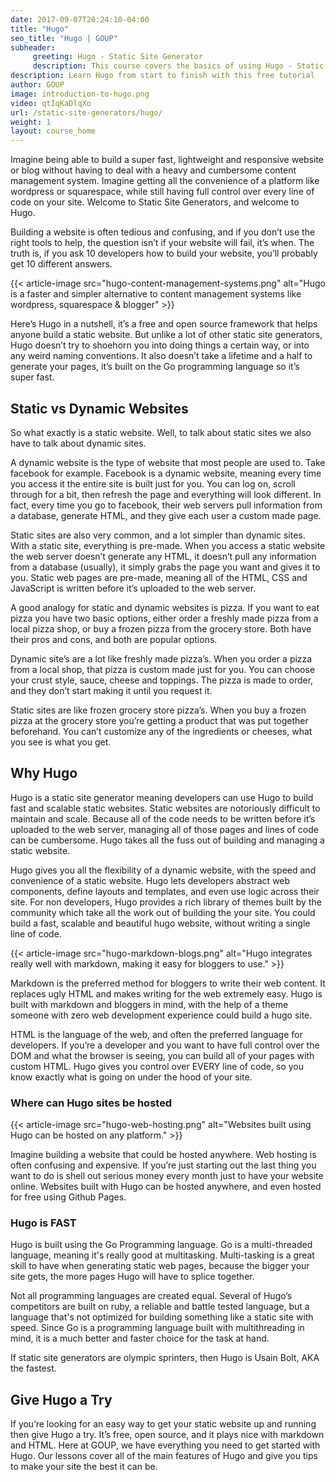 ```yaml
---
date: 2017-09-07T20:24:10-04:00
title: "Hugo"
seo_title: "Hugo | GOUP"
subheader:
     greeting: Hugo - Static Site Generator
     description: This course covers the basics of using Hugo - Static Site Generator. Work your way through the articles and we'll teach you everything you need to know to create a professional and scalable website or blog!
description: Learn Hugo from start to finish with this free tutorial
author: GOUP
image: introduction-to-hugo.png
video: qtIqKaDlqXo
url: /static-site-generators/hugo/
weight: 1
layout: course_home
---
```


Imagine being able to build a super fast, lightweight and responsive website or blog without having to deal with a heavy and cumbersome content management system. Imagine getting all the convenience of a platform like wordpress or squarespace, while still having full control over every line of code on your site. Welcome to Static Site Generators, and welcome to Hugo.

Building a website is often tedious and confusing, and if you don’t use the right tools to help, the question isn’t if your website will fail, it’s when. The truth is, if you ask 10 developers how to build your website, you’ll probably get 10 different answers.

{{< article-image src="hugo-content-management-systems.png" alt="Hugo is a faster and simpler alternative to content management systems like wordpress, squarespace & blogger" >}}

Here’s Hugo in a nutshell, it’s a free and open source framework that helps anyone build a static website. But unlike a lot of other static site generators, Hugo doesn’t try to shoehorn you into doing things a certain way, or into any weird naming conventions. It also doesn’t take a lifetime and a half to generate your pages, it’s built on the Go programming language so it’s super fast.

## Static vs Dynamic Websites

So what exactly is a static website. Well, to talk about static sites we also have to talk about dynamic sites.

A dynamic website is the type of website that most people are used to. Take facebook for example. Facebook is a dynamic website, meaning every time you access it the entire site is built just for you. You can log on, scroll through for a bit, then refresh the page and everything will look different. In fact, every time you go to facebook, their web servers pull information from a database, generate HTML, and they give each user a custom made page.

Static sites are also very common, and a lot simpler than dynamic sites. With a static site, everything is pre-made. When you access a static website the web server doesn’t generate any HTML, it doesn’t pull any information from a database (usually), it simply grabs the page you want and gives it to you. Static web pages are pre-made, meaning all of the HTML, CSS and JavaScript is written before it’s uploaded to the web server.

A good analogy for static and dynamic websites is pizza. If you want to eat pizza you have two basic options, either order a freshly made pizza from a local pizza shop, or buy a frozen pizza from the grocery store. Both have their pros and cons, and both are popular options.

Dynamic site’s are a lot like freshly made pizza’s. When you order a pizza from a local shop, that pizza is custom made just for you. You can choose your crust style, sauce, cheese and toppings. The pizza is made to order, and they don’t start making it until you request it.

Static sites are like frozen grocery store pizza’s. When you buy a frozen pizza at the grocery store you’re getting a product that was put together beforehand. You can’t customize any of the ingredients or cheeses, what you see is what you get.

## Why Hugo

Hugo is a static site generator meaning developers can use Hugo to build fast and scalable static websites. Static websites are notoriously difficult to maintain and scale. Because all of the code needs to be written before it’s uploaded to the web server, managing all of those pages and lines of code can be cumbersome. Hugo takes all the fuss out of building and managing a static website.

Hugo gives you all the flexibility of a dynamic website, with the speed and convenience of a static website. Hugo lets developers abstract web components, define layouts and templates, and even use logic across their site. For non developers, Hugo provides a rich library of themes built by the community which take all the work out of building the your site. You could build a fast, scalable and beautiful hugo website, without writing a single line of code.

{{< article-image src="hugo-markdown-blogs.png" alt="Hugo integrates really well with markdown, making it easy for bloggers to use." >}}

Markdown is the preferred method for bloggers to write their web content. It replaces ugly HTML and makes writing for the web extremely easy. Hugo is built with markdown and bloggers in mind, with the help of a theme someone with zero web development experience could build a hugo site.

HTML is the language of the web, and often the preferred language for developers. If you’re a developer and you want to have full control over the DOM and what the browser is seeing, you can build all of your pages with custom HTML. Hugo gives you control over EVERY line of code, so you know exactly what is going on under the hood of your site.

### Where can Hugo sites be hosted

{{< article-image src="hugo-web-hosting.png" alt="Websites built using Hugo can be hosted on any platform." >}}

Imagine building a website that could be hosted anywhere. Web hosting is often confusing and expensive. If you’re just starting out the last thing you want to do is shell out serious money every month just to have your website online. Websites built with Hugo can be hosted anywhere, and even hosted for free using Github Pages.

### Hugo is FAST

Hugo is built using the Go Programming language. Go is a multi-threaded language, meaning it's really good at multitasking. Multi-tasking is a great skill to have when generating static web pages, because the bigger your site gets, the more pages Hugo will have to splice together.

Not all programming languages are created equal. Several of Hugo’s competitors are built on ruby, a reliable and battle tested language, but a language that's not optimized for building something like a static site with speed. Since Go is a programming language built with multithreading in mind, it is a much better and faster choice for the task at hand.

If static site generators are olympic sprinters, then Hugo is Usain Bolt, AKA the fastest.

## Give Hugo a Try

If you’re looking for an easy way to get your static website up and running then give Hugo a try. It’s free, open source, and it plays nice with markdown and HTML. Here at GOUP, we have everything you need to get started with Hugo. Our lessons cover all of the main features of Hugo and give you tips to make your site the best it can be.